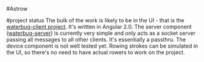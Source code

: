 #Astrow

#project status
The bulk of the work is likely to be in the UI - that is the [waterbug-client project](http://github.com/codefoster/waterbug-client). It's written in Angular 2.0.
The server component ([waterbug-server](http://github.com/codefoster/waterbug-server)) is currently very simple and only acts as a socket server passing all messages to all other clients. It's essentially a passthru.
The device component is not well tested yet. Rowing strokes can be simulated in the UI, so there's no need to have actual rowers to work on the project.
